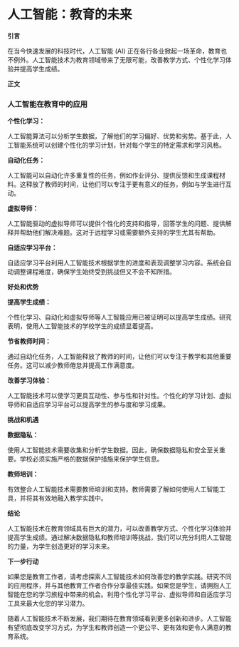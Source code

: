 # 人工智能：教育的未来

**引言**

在当今快速发展的科技时代，人工智能 (AI) 正在各行各业掀起一场革命，教育也不例外。人工智能技术为教育领域带来了无限可能，改善教学方式、个性化学习体验并提高学生成绩。

**正文**

### 人工智能在教育中的应用

**个性化学习：**

人工智能算法可以分析学生数据，了解他们的学习偏好、优势和劣势。基于此，人工智能系统可以创建个性化的学习计划，针对每个学生的特定需求和学习风格。

**自动化任务：**

人工智能可以自动化许多重复性的任务，例如作业评分、提供反馈和生成课程材料。这释放了教师的时间，让他们可以专注于更有意义的任务，例如与学生进行互动。

**虚拟导师：**

人工智能驱动的虚拟导师可以提供个性化的支持和指导，回答学生的问题、提供解释并帮助他们解决难题。这对于远程学习或需要额外支持的学生尤其有帮助。

**自适应学习平台：**

自适应学习平台利用人工智能技术根据学生的进度和表现调整学习内容。系统会自动调整课程难度，确保学生始终受到挑战但又不会不知所措。

**好处和优势**

**提高学生成绩：**

个性化学习、自动化和虚拟导师等人工智能应用已被证明可以提高学生成绩。研究表明，使用人工智能技术的学校学生的成绩显着提高。

**节省教师时间：**

通过自动化任务，人工智能释放了教师的时间，让他们可以专注于教学和其他重要任务。这可以减少教师倦怠并提高工作满意度。

**改善学习体验：**

人工智能技术可以使学习更具互动性、参与性和针对性。个性化的学习计划、虚拟导师和自适应学习平台可以提高学生的参与度和学习成果。

**挑战和机遇**

**数据隐私：**

使用人工智能技术需要收集和分析学生数据。因此，确保数据隐私和安全至关重要。学校必须实施严格的数据保护措施来保护学生信息。

**教师培训：**

有效整合人工智能技术需要教师培训和支持。教师需要了解如何使用人工智能工具，并将其有效地融入教学实践中。

**结论**

人工智能技术在教育领域具有巨大的潜力，可以改善教学方式、个性化学习体验并提高学生成绩。通过解决数据隐私和教师培训等挑战，我们可以充分利用人工智能的力量，为学生创造更好的学习未来。

**下一步行动**

如果您是教育工作者，请考虑探索人工智能技术如何改善您的教学实践。研究不同的应用程序，并与其他教育工作者合作分享最佳实践。如果您是学生，请拥抱人工智能在您的学习旅程中带来的机会。利用个性化学习平台、虚拟导师和自适应学习工具来最大化您的学习潜力。

随着人工智能技术不断发展，我们期待在教育领域看到更多创新和进步。人工智能有望彻底改变学习方式，为学生和教师创造一个更公平、更有效和更令人满意的教育系统。
